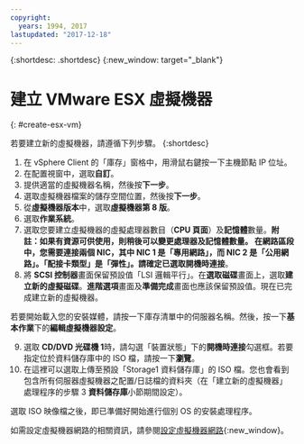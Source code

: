 ```yaml
---
copyright:
  years: 1994, 2017
lastupdated: "2017-12-18"
---
```


{:shortdesc: .shortdesc}
{:new_window: target="_blank"}


# 建立 VMware ESX 虛擬機器
{: #create-esx-vm}

若要建立新的虛擬機器，請遵循下列步驟。
{:shortdesc}

1. 在 vSphere Client 的「庫存」窗格中，用滑鼠右鍵按一下主機節點 IP 位址。
2. 在配置視窗中，選取**自訂**。
3. 提供適當的虛擬機器名稱，然後按**下一步**。
4. 選取虛擬機器檔案的儲存空間位置，然後按**下一步**。
5. 從**虛擬機器版本**中，選取**虛擬機器第 8 版**。<!-- since we are using vSphere instead of the Web Client to create it (in which case we would use version 11 instead).-->
6. 選取**作業系統**。
7. 選取您要建立虛擬機器的虛擬處理器數目（**CPU 頁面**）及**記憶體**數量。**附註：**如果有資源可供使用，則稍後可以變更處理器及記憶體數量。
在網路區段中，您需要連接兩個 NIC，其中 NIC 1 是「專用網路」，而 NIC 2 是「公用網路」。「配接卡類型」是「彈性」。請確定已選取**開機時連接**。
8. 將 **SCSI 控制器**畫面保留預設值「LSI 邏輯平行」。在**選取磁碟**畫面上，選取**建立新的虛擬磁碟**。**進階選項**畫面及**準備完成**畫面也應該保留預設值。現在已完成建立新的虛擬機器。 

若要開始載入您的安裝媒體，請按一下庫存清單中的伺服器名稱。然後，按一下**基本作業**下的**編輯虛擬機器設定**。

9. 選取 **CD/DVD 光碟機 1**時，請勾選「裝置狀態」下的**開機時連接**勾選框。若要指定位於資料儲存庫中的 ISO 檔，請按一下**瀏覽**。
10. 在這裡可以選取上傳至預設「Storage1 資料儲存庫」的 ISO 檔。您也會看到包含所有伺服器虛擬機器之配置/日誌檔的資料夾（在「建立新的虛擬機器」處理程序的步驟 3 **資料儲存庫**小節期間設定）。

選取 ISO 映像檔之後，即已準備好開始進行個別 OS 的安裝處理程序。

如需設定虛擬機器網路的相關資訊，請參閱[設定虛擬機器網路](/docs/infrastructure/virtualization/virtual-machine-network-setup.html){:new_window}。
